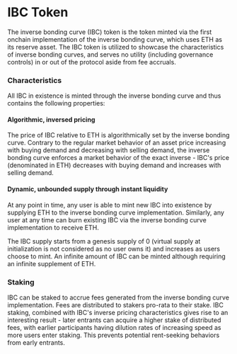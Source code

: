 # IBC Token

The inverse bonding curve (IBC) token is the token minted via the first onchain implementation of the inverse bonding curve, which uses ETH as its reserve asset. The IBC token is utilized to showcase the characteristics of inverse bonding curves, and serves no utility (including governance controls) in or out of the protocol aside from fee accruals.&#x20;



### Characteristics

All IBC in existence is minted through the inverse bonding curve and thus contains the following properties:&#x20;



#### Algorithmic, inversed pricing

The price of IBC relative to ETH is algorithmically set by the inverse bonding curve. Contrary to the regular market behavior of an asset price increasing with buying demand and decreasing with selling demand, the inverse bonding curve enforces a market behavior of the exact inverse - IBC's price (denominated in ETH) decreases with buying demand and increases with selling demand.&#x20;



#### Dynamic, unbounded supply through instant liquidity

At any point in time, any user is able to mint new IBC into existence by supplying ETH to the inverse bonding curve implementation. Similarly, any user at any time can burn existing IBC via the inverse bonding curve implementation to receive ETH.&#x20;

The IBC supply starts from a genesis supply of 0 (virtual supply at initialization is not considered as no user owns it) and increases as users choose to mint. An infinite amount of IBC can be minted although requiring an infinite supplement of ETH.&#x20;



### Staking

IBC can be staked to accrue fees generated from the inverse bonding curve implementation. Fees are distributed to stakers pro-rata to their stake. IBC staking, combined with IBC's inverse pricing characteristics gives rise to an interesting result - later entrants can acquire a higher stake of distributed fees, with earlier participants having dilution rates of increasing speed as more users enter staking. This prevents potential rent-seeking behaviors from early entrants.&#x20;

